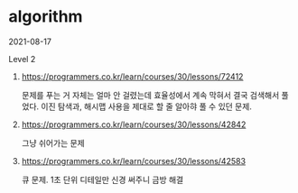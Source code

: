 # algorithm

2021-08-17

Level 2

1. https://programmers.co.kr/learn/courses/30/lessons/72412

   문제를 푸는 거 자체는 얼마 안 걸렸는데 효율성에서 계속 막혀서 결국 검색해서 풀었다. 이진 탐색과, 해시맵 사용을 제대로 할 줄 알아햐 풀 수 있던 문제.

2. https://programmers.co.kr/learn/courses/30/lessons/42842

   그냥 쉬어가는 문제

3. https://programmers.co.kr/learn/courses/30/lessons/42583

   큐 문제. 1초 단위 디테일만 신경 써주니 금방 해결